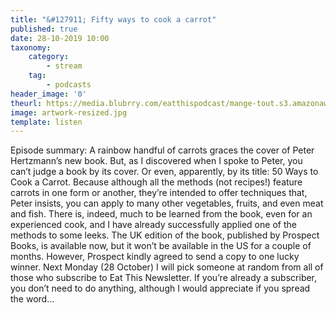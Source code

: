 ```yaml
---
title: "&#127911; Fifty ways to cook a carrot"
published: true
date: 28-10-2019 10:00
taxonomy:
    category:
        - stream
    tag:
        - podcasts
header_image: '0'
theurl: https://media.blubrry.com/eatthispodcast/mange-tout.s3.amazonaws.com/2019/carrots.mp3
image: artwork-resized.jpg
template: listen
--- 
```

Episode summary: A rainbow handful of carrots graces the cover of Peter Hertzmann’s new book. But, as I discovered when I spoke to Peter, you can’t judge a book by its cover. Or even, apparently, by its title: 50 Ways to Cook a Carrot. Because although all the methods (not recipes!) feature carrots in one form or another, they’re intended to offer techniques that, Peter insists, you can apply to many other vegetables, fruits, and even meat and fish. There is, indeed, much to be learned from the book, even for an experienced cook, and I have already successfully applied one of the methods to some leeks. The UK edition of the book, published by Prospect Books, is available now, but it won’t be available in the US for a couple of months. However, Prospect kindly agreed to send a copy to one lucky winner. Next Monday (28 October) I will pick someone at random from all of those who subscribe to Eat This Newsletter. If you’re already a subscriber, you don’t need to do anything, although I would appreciate if you spread the word…
